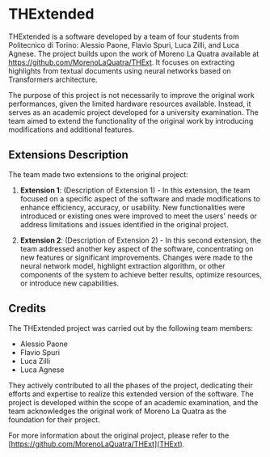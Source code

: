 # THExtended

THExtended is a software developed by a team of four students from Politecnico di Torino: Alessio Paone, Flavio Spuri, Luca Zilli, and Luca Agnese. The project builds upon the work of Moreno La Quatra available at https://github.com/MorenoLaQuatra/THExt. It focuses on extracting highlights from textual documents using neural networks based on Transformers architecture.

The purpose of this project is not necessarily to improve the original work performances, given the limited hardware resources available. Instead, it serves as an academic project developed for a university examination. The team aimed to extend the functionality of the original work by introducing modifications and additional features.

## Extensions Description

The team made two extensions to the original project:

1. **Extension 1**: (Description of Extension 1) - In this extension, the team focused on a specific aspect of the software and made modifications to enhance efficiency, accuracy, or usability. New functionalities were introduced or existing ones were improved to meet the users' needs or address limitations and issues identified in the original project.

2. **Extension 2**: (Description of Extension 2) - In this second extension, the team addressed another key aspect of the software, concentrating on new features or significant improvements. Changes were made to the neural network model, highlight extraction algorithm, or other components of the system to achieve better results, optimize resources, or introduce new capabilities.


## Credits

The THExtended project was carried out by the following team members:

- Alessio Paone
- Flavio Spuri
- Luca Zilli
- Luca Agnese

They actively contributed to all the phases of the project, dedicating their efforts and expertise to realize this extended version of the software. The project is developed within the scope of an academic examination, and the team acknowledges the original work of Moreno La Quatra as the foundation for their project.

For more information about the original project, please refer to the [https://github.com/MorenoLaQuatra/THExt](THExt).
